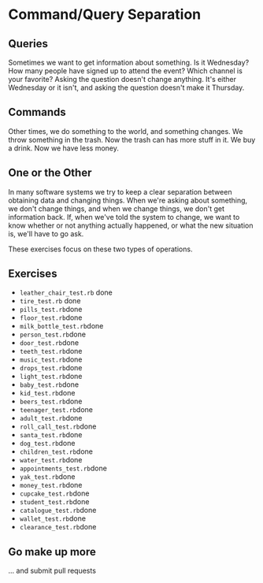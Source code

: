 # Command/Query Separation

## Queries

Sometimes we want to get information about something. Is it Wednesday? How many people have signed up to attend the event? Which channel is your favorite? Asking the question doesn't change anything. It's either Wednesday or it isn't, and asking the question doesn't make it Thursday.

## Commands

Other times, we do something to the world, and something changes. We throw something in the trash. Now the trash can has more stuff in it. We buy a drink. Now we have less money.

## One or the Other

In many software systems we try to keep a clear separation between obtaining data and changing things. When we're asking about something, we don't change things, and when we change things, we don't get information back. If, when we've told the system to change, we want to know whether or not anything actually happened, or what the new situation is, we'll have to go ask.

These exercises focus on these two types of operations.

## Exercises

- `leather_chair_test.rb` done
- `tire_test.rb` done
- `pills_test.rb`done
- `floor_test.rb`done
- `milk_bottle_test.rb`done
- `person_test.rb`done
- `door_test.rb`done
- `teeth_test.rb`done
- `music_test.rb`done
- `drops_test.rb`done
- `light_test.rb`done
- `baby_test.rb`done
- `kid_test.rb`done
- `beers_test.rb`done
- `teenager_test.rb`done
- `adult_test.rb`done
- `roll_call_test.rb`done
- `santa_test.rb`done
- `dog_test.rb`done
- `children_test.rb`done
- `water_test.rb`done
- `appointments_test.rb`done
- `yak_test.rb`done
- `money_test.rb`done
- `cupcake_test.rb`done
- `student_test.rb`done
- `catalogue_test.rb`done
- `wallet_test.rb`done
- `clearance_test.rb`done

## Go make up more

... and submit pull requests
